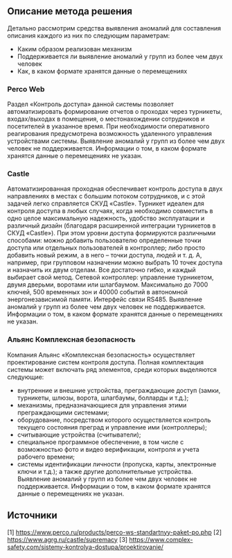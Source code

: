 ## Описание метода решения

Детально рассмотрим средства выявления аномалий для составления описания каждого из них по следующим параметрам:
* Каким образом реализован механизм
* Поддерживается ли выявление аномалий у групп из более чем двух человек
* Как, в каком формате хранятся данные о перемещениях

### Perco Web
Раздел «Контроль доступа» данной системы позволяет автоматизировать формирование отчетов о проходах через турникеты, входах/выходах в помещения, о местонахождении сотрудников и посетителей в указанное время. При необходимости оперативного реагирования предусмотрена возможность удаленного управления устройствами системы.
Выявление аномалий у групп из более чем двух человек не поддерживается.
Информации о том, в каком формате хранятся данные о перемещениях не указан.

### Castle
Автоматизированная проходная обеспечивает контроль доступа в двух направлениях в местах с большим потоком сотрудников, и с этой задачей легко справляется СКУД «Castle». Турникет идеален для контроля доступа в любых случаях, когда необходимо совместить в одно целое максимальную надежность, удобство эксплуатации и различный дизайн (благодаря расширенной интеграции турникетов в СКУД «Castle»).
При этом уровни доступа формируются различными способами: можно добавить пользователю определенные точки доступа или отдельных пользователей в контроллер; либо просто добавить новый режим, а в него – точки доступа, людей и т. д. А, например, при групповом назначении можно выбрать 10 точек доступа и назначить их двум отделам. Все достаточно гибко, и каждый выбирает свой метод.
Сетевой контроллер: управление турникетом, двумя дверьми, воротами или шлагбаумом. Максимально до 7000 ключей, 500 временных зон и 40000 событий в автономной энергонезависимой памяти. Интерфейс связи RS485.
Выявление аномалий у групп из более чем двух человек не поддерживается.
Информации о том, в каком формате хранятся данные о перемещениях не указан.

### Альянс Комплексная безопасность
Компания Альянс «Комплексная безопасность» осуществляет проектирование систем контроля доступа. Полная комплектация системы может включать ряд элементов, среди которых выделяются следующие:
- внутренние и внешние устройства, преграждающие доступ (замки, турникеты, шлюзы, ворота, шлагбаумы, болларды и т.д.);
- механизмы, предназначающиеся для управления этими преграждающими системами;
- оборудование, посредством которого осуществляется контроль текущего состояния преград и управление ими (контроллеры);
- считывающие устройства (считыватели);
- специальное программное обеспечение, в том числе с возможностью фото и видео верификации, контроля и учета рабочего времени;
- системы идентификации личности (пропуска, карты, электронные ключи и т.д.);
а также другие дополнительные устройства.
Выявление аномалий у групп из более чем двух человек не поддерживается.
Информации о том, в каком формате хранятся данные о перемещениях не указан.

## Источники
[1] https://www.perco.ru/products/perco-ws-standartnyy-paket-po.php
[2] https://www.agrg.ru/castle/supremacy
[3] https://www.complex-safety.com/sistemy-kontrolya-dostupa/proektirovanie/